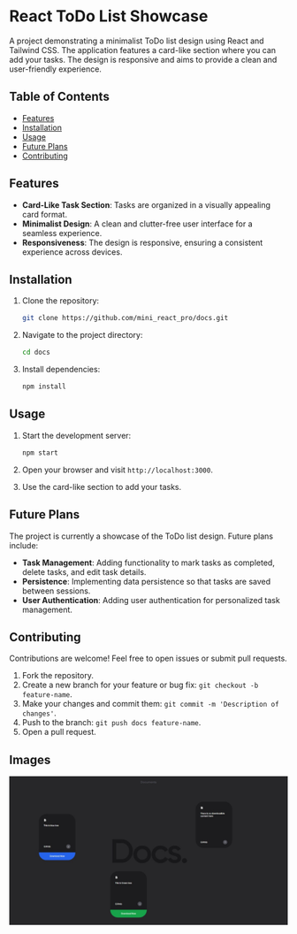 # React ToDo List Showcase

A project demonstrating a minimalist ToDo list design using React and Tailwind CSS. The application features a card-like section where you can add your tasks. The design is responsive and aims to provide a clean and user-friendly experience.

## Table of Contents


- [Features](#features)
- [Installation](#installation)
- [Usage](#usage)
- [Future Plans](#future-plans)
- [Contributing](#contributing)




## Features

- **Card-Like Task Section**: Tasks are organized in a visually appealing card format.
- **Minimalist Design**: A clean and clutter-free user interface for a seamless experience.
- **Responsiveness**: The design is responsive, ensuring a consistent experience across devices.

## Installation

1. Clone the repository:

   ```bash
   git clone https://github.com/mini_react_pro/docs.git
   ```

2. Navigate to the project directory:

   ```bash
   cd docs
   ```

3. Install dependencies:

   ```bash
   npm install
   ```

## Usage

1. Start the development server:

   ```bash
   npm start
   ```

2. Open your browser and visit `http://localhost:3000`.

3. Use the card-like section to add your tasks.

## Future Plans

The project is currently a showcase of the ToDo list design. Future plans include:

- **Task Management**: Adding functionality to mark tasks as completed, delete tasks, and edit task details.
- **Persistence**: Implementing data persistence so that tasks are saved between sessions.
- **User Authentication**: Adding user authentication for personalized task management.

## Contributing

Contributions are welcome! Feel free to open issues or submit pull requests.

1. Fork the repository.
2. Create a new branch for your feature or bug fix: `git checkout -b feature-name`.
3. Make your changes and commit them: `git commit -m 'Description of changes'`.
4. Push to the branch: `git push docs feature-name`.
5. Open a pull request.

## Images
![ToDo List Screenshot](./screenshot/1.jpeg)


